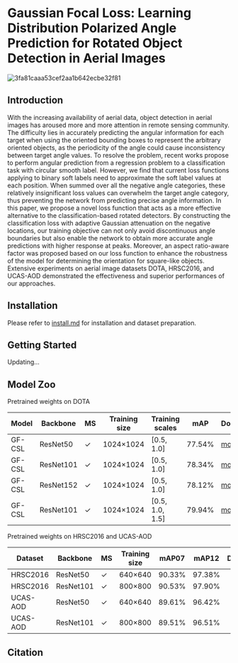 # Gaussian Focal Loss: Learning Distribution Polarized Angle Prediction for Rotated Object Detection in Aerial Images
![3fa81caaa53cef2aa1b642ecbe32f81](https://user-images.githubusercontent.com/56680663/166686152-21ce7cd1-d130-4a36-b0b3-6fe5590440b2.png)
## Introduction
With the increasing availability of aerial data, object detection in aerial images has aroused more and more attention in remote sensing community. The difficulty lies in accurately predicting the angular information for each target when using the oriented bounding boxes to represent the arbitrary oriented objects, as the periodicity of the angle could cause inconsistency between target angle values. To resolve the problem, recent works propose to perform angular prediction from a regression problem to a classification task with circular smooth label. However, we find that current loss functions applying to binary soft labels need to approximate the soft label values at each position. When summed over all the negative angle categories, these relatively insignificant loss values can overwhelm the target angle category, thus preventing the network from predicting precise angle information. In this paper, we propose a novel loss function that acts as a more effective alternative to the classification-based rotated detectors. By constructing the classification loss with adaptive Gaussian attenuation on the negative locations, our training objective can not only avoid discontinuous angle boundaries but also enable the network to obtain more accurate angle predictions with higher response at peaks. Moreover, an aspect ratio-aware factor was proposed based on our loss function to enhance the robustness of the model for determining the orientation for square-like objects. Extensive experiments on aerial image datasets DOTA, HRSC2016, and UCAS-AOD demonstrated the effectiveness and superior performances of our approaches.

## Installation
Please refer to [install.md](https://github.com/WangJian981002/GF-CSL/blob/main/docs/INSTALL.md) for installation and dataset preparation.

## Getting Started
Updating...

## Model Zoo
Pretrained weights on DOTA

Model | Backbone | MS | Training size | Training scales | mAP | Download 
------------- | ------------- | ------------- | ------------- | ------------- | ------------- | -------------
GF-CSL | ResNet50 | ✓ | 1024×1024 | [0.5, 1.0] | 77.54% | [model](https://drive.google.com/file/d/17Z-0i-ifP_fY58CfoBr8LGBsfLLklm1l/view?usp=sharing)
GF-CSL | ResNet101 | ✓ | 1024×1024 | [0.5, 1.0] | 78.34% | [model](https://drive.google.com/file/d/1NU5ypyioIIpqCFBLT_87eT-_7K-gYzzS/view?usp=sharing)
GF-CSL | ResNet152 | ✓ | 1024×1024 | [0.5, 1.0] | 78.12% | [model](https://drive.google.com/file/d/1GgHAI57HFkhw_an3ONGt9Syttfrjg683/view?usp=sharing)
GF-CSL | ResNet101 | ✓ | 1024×1024 | [0.5, 1.0, 1.5] | 79.94% | [model](https://drive.google.com/file/d/1eAz5l-M4IqycL9mW2zegwN6wzVMIdJgM/view?usp=sharing)

Pretrained weights on HRSC2016 and UCAS-AOD

Dataset | Backbone | MS | Training size | mAP07 | mAP12 | Download 
------------- | ------------- | ------------- | ------------- | ------------- | ------------- | -------------
HRSC2016 | ResNet50 | ✓ | 640×640 | 90.33% | 97.38% |
HRSC2016 | ResNet101 | ✓ | 800×800 | 90.53% | 97.90% |
UCAS-AOD | ResNet50 | ✓ | 640×640 | 89.61% | 96.42% |
UCAS-AOD | ResNet101 | ✓ | 800×800 | 89.51% | 96.51% |

## Citation

